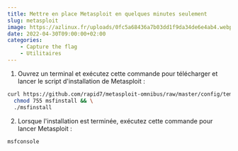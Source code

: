 ```yaml
---
title: Mettre en place Metasploit en quelques minutes seulement
slug: metasploit
image: https://azlinux.fr/uploads/0fc5a68436a7b03dd1f9da34de6e4ab4.webp
date: 2022-04-30T09:00:00+02:00
categories:
    - Capture the flag 
    - Utilitaires
---
```


1. Ouvrez un terminal et exécutez cette commande pour télécharger et lancer le script d'installation de Metasploit :

```bash
curl https://github.com/rapid7/metasploit-omnibus/raw/master/config/templates/metasploit-framework-wrappers/msfupdate.erb > msfinstall && \
  chmod 755 msfinstall && \
  ./msfinstall
```

2. Lorsque l'installation est terminée, exécutez cette commande pour lancer Metasploit :

```bash
msfconsole
```
